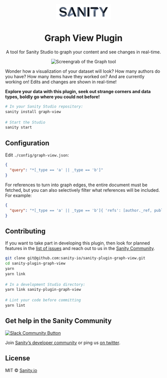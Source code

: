 <div align="center">
  <img src="assets/sanity-logo.png" width="177" alt="Sanity" />
  <h1>Graph View Plugin</h1>
  <p>A tool for Sanity Studio to graph your content and see changes in real-time.</p>
  <p><img src="assets/screengrab.gif" width="540" alt="Screengrab of the Graph tool" /></p>
</div>

Wonder how a visualization of your dataset will look? How many authors do you have? How many items have they worked on? And are currently working on! Edits and changes are shown in real-time!

**Explore your data with this plugin, seek out strange corners and data types, boldly go where you could not before!**

```sh
# In your Sanity Studio repository:
sanity install graph-view

# Start the Studio
sanity start
```

## Configuration

Edit `./config/graph-view.json`:

```json
{
  "query": "*[_type == 'a' || _type == 'b']"
}
```

For references to turn into graph edges, the entire document must be fetched, but you can also selectively filter what references will be included. For example:

```json
{
  "query": "*[_type == 'a' || _type == 'b']{ 'refs': [author._ref, publisher._ref] }"
}
```

## Contributing

If you want to take part in developing this plugin, then look for planned features in the [list of issues](https://github.com/sanity-io/sanity-plugin-graph-view/issues) and reach out to us in the [Sanity Community](https://slack.sanity.io/).

```sh
git clone git@github.com:sanity-io/sanity-plugin-graph-view.git
cd sanity-plugin-graph-view
yarn
yarn link

# In a development Studio directory:
yarn link sanity-plugin-graph-view

# Lint your code before committing
yarn lint
```

## Get help in the Sanity Community

[![Slack Community Button](https://slack.sanity.io/badge.svg)](https://slack.sanity.io/)

Join [Sanity’s developer community](https://slack.sanity.io) or ping us [on twitter](https://twitter.com/sanity_io).

## License

MIT © [Sanity.io](https://www.sanity.io/)
